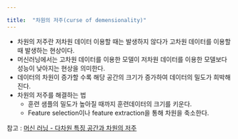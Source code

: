 ```yaml
---

title:  "차원의 저주(curse of demensionality)"
---
```


- 차원의 저주란 저차원 데이터 이용할 때는 발생하지 않다가 고차원 데이터를 이용할 때 발생하는 현상이다.
- 머신러닝에서는 고차원 데이터를 이용한 모델이 저차원 데이터를 이용한 모델보다 성능이 낮아지는 현상을 의미한다.
- 데이터의 차원이 증가할 수록 해당 공간의 크기가 증가하여 데이터의 밀도가 희박해진다.
- 차원의 저주를 해결하는 법
  - 훈련 샘플의 밀도가 높아질 때까지 훈련데이터의 크기를 키운다.
  - Feature selection이나 feature extraction을 통해 차원을 축소한다.

참고 : [머신 러닝 - 다차원 특징 공간과 차원의 저주](https://m.blog.naver.com/qbxlvnf11/221323034856)
